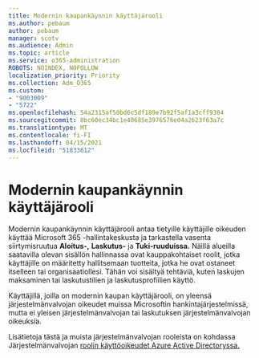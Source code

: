 ```yaml
---
title: Modernin kaupankäynnin käyttäjärooli
ms.author: pebaum
author: pebaum
manager: scotv
ms.audience: Admin
ms.topic: article
ms.service: o365-administration
ROBOTS: NOINDEX, NOFOLLOW
localization_priority: Priority
ms.collection: Adm_O365
ms.custom:
- "9003009"
- "5722"
ms.openlocfilehash: 54a2315af50bd6c5df189e7b92f5af1a3cff9304
ms.sourcegitcommit: 8bc60ec34bc1e40685e3976576e04a2623f63a7c
ms.translationtype: MT
ms.contentlocale: fi-FI
ms.lasthandoff: 04/15/2021
ms.locfileid: "51833612"
---
```

# <a name="modern-commerce-user-role"></a>Modernin kaupankäynnin käyttäjärooli

Modernin kaupankäynnin käyttäjärooli antaa tietyille käyttäjille oikeuden käyttää Microsoft 365 -hallintakeskusta ja tarkastella vasenta siirtymisruutua **Aloitus-,** **Laskutus-** ja **Tuki-ruuduissa.** Näillä alueilla saatavilla olevan sisällön hallinnassa ovat kauppakohtaiset roolit, jotka käyttäjille on määritetty hallitsemaan tuotteita, jotka he ovat ostaneet itselleen tai organisaatiollesi. Tähän voi sisältyä tehtäviä, kuten laskujen maksaminen tai laskutustilien ja laskutusprofiilien käyttö.

Käyttäjillä, joilla on modernin kaupan käyttäjärooli, on yleensä järjestelmänvalvojan oikeudet muissa Microsoftin hankintajärjestelmissä, mutta ei yleisen järjestelmänvalvojan tai laskutuksen järjestelmänvalvojan oikeuksia.

Lisätietoja tästä ja muista järjestelmänvalvojan rooleista on kohdassa Järjestelmänvalvojan [roolin käyttöoikeudet Azure Active Directoryssa.](https://docs.microsoft.com/azure/active-directory/users-groups-roles/directory-assign-admin-roles#modern-commerce-administrator)